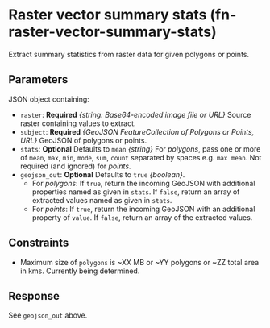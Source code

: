 # Raster vector summary stats (fn-raster-vector-summary-stats)

Extract summary statistics from raster data for given polygons or points.

## Parameters

JSON object containing:

- `raster`: **Required** _{string: Base64-encoded image file or URL}_ Source raster containing values to extract.
- `subject`: **Required** _{GeoJSON FeatureCollection of Polygons or Points, URL}_ GeoJSON of polygons or points.
- `stats`: **Optional** Defaults to `mean` _{string}_ For _polygons_, pass one or more of `mean`, `max`, `min`, `mode`, `sum`, `count` separated by spaces e.g. `max mean`. Not required (and ignored) for _points_.
- `geojson_out`: **Optional** Defaults to `true` _{boolean}_. 
  - For _polygons_: If `true`, return the incoming GeoJSON with additional properties named as given in `stats`. If `false`, return an array of extracted values named as given in `stats`.
  - For _points_: If `true`, return the incoming GeoJSON with an additional property of `value`. If `false`, return an array of the extracted values.

## Constraints

- Maximum size of `polygons` is ~XX MB or ~YY polygons or ~ZZ total area in kms. Currently being determined.

## Response

See `geojson_out` above.

